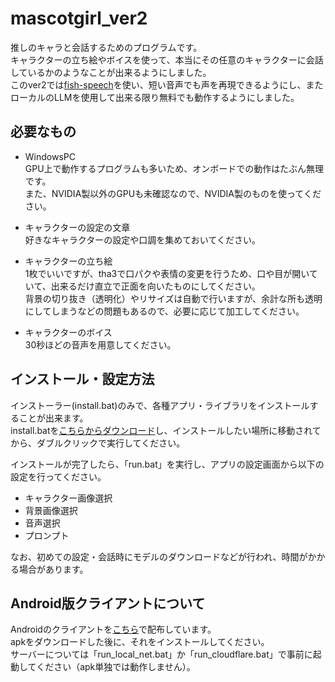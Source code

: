 # mascotgirl_ver2

推しのキャラと会話するためのプログラムです。  
キャラクターの立ち絵やボイスを使って、本当にその任意のキャラクターに会話しているかのようなことが出来るようにしました。  
このver2では[fish-speech](https://github.com/fishaudio/fish-speech)を使い、短い音声でも声を再現できるようにし、またローカルのLLMを使用して出来る限り無料でも動作するようにしました。

## 必要なもの

- WindowsPC   
GPU上で動作するプログラムも多いため、オンボードでの動作はたぶん無理です。  
また、NVIDIA製以外のGPUも未確認なので、NVIDIA製のものを使ってください。

- キャラクターの設定の文章  
好きなキャラクターの設定や口調を集めておいてください。  

- キャラクターの立ち絵  
1枚でいいですが、tha3で口パクや表情の変更を行うため、口や目が開いていて、出来るだけ直立で正面を向いたものにしてください。  
背景の切り抜き（透明化）やリサイズは自動で行いますが、余計な所も透明にしてしまうなどの問題もあるので、必要に応じて加工してください。

- キャラクターのボイス  
30秒ほどの音声を用意してください。

## インストール・設定方法

インストーラー(install.bat)のみで、各種アプリ・ライブラリをインストールすることが出来ます。  
install.batを[こちらからダウンロード](https://github.com/NON906/mascotgirl_ver2/releases)し、インストールしたい場所に移動されてから、ダブルクリックで実行してください。  

インストールが完了したら、「run.bat」を実行し、アプリの設定画面から以下の設定を行ってください。  
- キャラクター画像選択
- 背景画像選択
- 音声選択
- プロンプト

なお、初めての設定・会話時にモデルのダウンロードなどが行われ、時間がかかる場合があります。

## Android版クライアントについて

Androidのクライアントを[こちら](https://github.com/NON906/mascotgirl_ver2_client/releases)で配布しています。  
apkをダウンロードした後に、それをインストールしてください。  
サーバーについては「run_local_net.bat」か「run_cloudflare.bat」で事前に起動してください（apk単独では動作しません）。
